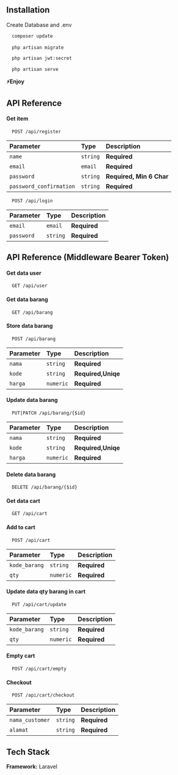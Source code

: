 ## Installation
Create Database and .env
```bash
  composer update
  
  php artisan migrate

  php artisan jwt:secret

  php artisan serve
```
**⚡️Enjoy**

## API Reference

#### Get item

```http
  POST /api/register
```

| Parameter | Type     | Description                       |
| :-------- | :------- | :-------------------------------- |
| `name`      | `string` | **Required** |
| `email`      | `email` | **Required** |
| `password`      | `string` | **Required, Min 6 Char** |
| `password_confirmation`      | `string` | **Required** |

```http
  POST /api/login
```

| Parameter | Type     | Description                       |
| :-------- | :------- | :-------------------------------- |
| `email`      | `email` | **Required** |
| `password`      | `string` | **Required** |

## API Reference (Middleware Bearer Token)

#### Get data user

```http
  GET /api/user
```

#### Get data barang

```http
  GET /api/barang
```

#### Store data barang

```http
  POST /api/barang
```

| Parameter | Type     | Description                       |
| :-------- | :------- | :-------------------------------- |
| `nama`      | `string` | **Required** |
| `kode`      | `string` | **Required,Uniqe** |
| `harga`      | `numeric` | **Required** |

#### Update data barang

```http
  PUT|PATCH /api/barang/{$id}
```

| Parameter | Type     | Description                       |
| :-------- | :------- | :-------------------------------- |
| `nama`      | `string` | **Required** |
| `kode`      | `string` | **Required,Uniqe** |
| `harga`      | `numeric` | **Required** |

#### Delete data barang

```http
  DELETE /api/barang/{$id}
```

#### Get data cart

```http
  GET /api/cart
```

#### Add to cart

```http
  POST /api/cart
```

| Parameter | Type     | Description                       |
| :-------- | :------- | :-------------------------------- |
| `kode_barang`      | `string` | **Required** |
| `qty`      | `numeric` | **Required** |

#### Update data qty barang in cart

```http
  PUT /api/cart/update
```

| Parameter | Type     | Description                       |
| :-------- | :------- | :-------------------------------- |
| `kode_barang`      | `string` | **Required** |
| `qty`      | `numeric` | **Required** |

#### Empty cart

```http
  POST /api/cart/empty
```

#### Checkout

```http
  POST /api/cart/checkout
```

| Parameter | Type     | Description                       |
| :-------- | :------- | :-------------------------------- |
| `nama_customer`      | `string` | **Required** |
| `alamat`      | `string` | **Required** |

## Tech Stack

**Framework:** Laravel